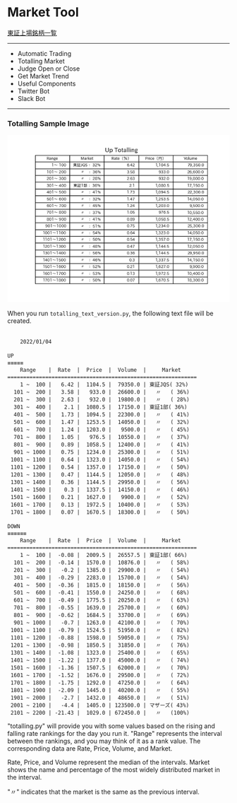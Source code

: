 # Market Tool

[東証上場銘柄一覧](https://www.jpx.co.jp/markets/statistics-equities/misc/01.html)

***

 - Automatic Trading
 - Totalling Market
 - Judge Open or Close
 - Get Market Trend
 - Useful Components
 - Twitter Bot
 - Slack Bot

***

### Totalling Sample Image

![totalling sample image](./images/totalling_sample.png)

When you run `totalling_text_version.py`, the following text file will be created.

```

    2022/01/04
    
UP
≡≡≡≡≡
    Range    |  Rate  |  Price  |  Volume  |     Market     
============================================================
    1 ~  100 |   6.42 |  1104.5 |  79350.0 | 東証JQS( 32%)
  101 ~  200 |   3.58 |   933.0 |  26600.0 |   〃   ( 36%)
  201 ~  300 |   2.63 |   932.0 |  19800.0 |   〃   ( 28%)
  301 ~  400 |    2.1 |  1080.5 |  17150.0 | 東証1部( 36%)
  401 ~  500 |   1.73 |  1094.5 |  22300.0 |   〃   ( 41%)
  501 ~  600 |   1.47 |  1253.5 |  14050.0 |   〃   ( 32%)
  601 ~  700 |   1.24 |  1203.0 |   9500.0 |   〃   ( 45%)
  701 ~  800 |   1.05 |   976.5 |  10550.0 |   〃   ( 37%)
  801 ~  900 |   0.89 |  1058.5 |  12400.0 |   〃   ( 41%)
  901 ~ 1000 |   0.75 |  1234.0 |  25300.0 |   〃   ( 51%)
 1001 ~ 1100 |   0.64 |  1323.0 |  14050.0 |   〃   ( 54%)
 1101 ~ 1200 |   0.54 |  1357.0 |  17150.0 |   〃   ( 50%)
 1201 ~ 1300 |   0.47 |  1144.5 |  12050.0 |   〃   ( 48%)
 1301 ~ 1400 |   0.36 |  1144.5 |  29950.0 |   〃   ( 56%)
 1401 ~ 1500 |    0.3 |  1337.5 |  14150.0 |   〃   ( 46%)
 1501 ~ 1600 |   0.21 |  1627.0 |   9900.0 |   〃   ( 52%)
 1601 ~ 1700 |   0.13 |  1972.5 |  10400.0 |   〃   ( 53%)
 1701 ~ 1800 |   0.07 |  1670.5 |  18300.0 |   〃   ( 50%)

DOWN
≡≡≡≡≡≡
    Range    |  Rate  |  Price  |  Volume  |     Market     
============================================================
    1 ~  100 |  -0.08 |  2009.5 |  26557.5 | 東証1部( 66%)
  101 ~  200 |  -0.14 |  1570.0 |  10876.0 |   〃   ( 58%)
  201 ~  300 |   -0.2 |  1385.0 |  29900.0 |   〃   ( 54%)
  301 ~  400 |  -0.29 |  2283.0 |  15700.0 |   〃   ( 54%)
  401 ~  500 |  -0.36 |  1815.0 |  18150.0 |   〃   ( 56%)
  501 ~  600 |  -0.41 |  1550.0 |  24250.0 |   〃   ( 68%)
  601 ~  700 |  -0.49 |  1775.5 |  20250.0 |   〃   ( 63%)
  701 ~  800 |  -0.55 |  1639.0 |  25700.0 |   〃   ( 60%)
  801 ~  900 |  -0.62 |  1684.5 |  33700.0 |   〃   ( 69%)
  901 ~ 1000 |   -0.7 |  1263.0 |  42100.0 |   〃   ( 70%)
 1001 ~ 1100 |  -0.79 |  1524.5 |  51950.0 |   〃   ( 82%)
 1101 ~ 1200 |  -0.88 |  1598.0 |  59050.0 |   〃   ( 75%)
 1201 ~ 1300 |  -0.98 |  1850.5 |  31850.0 |   〃   ( 76%)
 1301 ~ 1400 |  -1.08 |  1323.0 |  25400.0 |   〃   ( 65%)
 1401 ~ 1500 |  -1.22 |  1377.0 |  45000.0 |   〃   ( 74%)
 1501 ~ 1600 |  -1.36 |  1507.5 |  62000.0 |   〃   ( 70%)
 1601 ~ 1700 |  -1.52 |  1676.0 |  29500.0 |   〃   ( 72%)
 1701 ~ 1800 |  -1.75 |  1292.0 |  47250.0 |   〃   ( 64%)
 1801 ~ 1900 |  -2.09 |  1445.0 |  40200.0 |   〃   ( 55%)
 1901 ~ 2000 |   -2.7 |  1432.0 |  48650.0 |   〃   ( 51%)
 2001 ~ 2100 |   -4.4 |  1405.0 | 123500.0 | マザーズ( 43%)
 2101 ~ 2200 | -21.43 |  1029.0 | 672450.0 |   〃   (100%)
```

"totalling.py" will provide you with some values based on the rising and falling rate rankings for the day you run it.
"Range" represents the interval between the rankings, and you may think of it as a rank value.
The corresponding data are Rate, Price, Volume, and Market.

Rate, Price, and Volume represent the median of the intervals.
Market shows the name and percentage of the most widely distributed market in the interval.

"〃" indicates that the market is the same as the previous interval.
